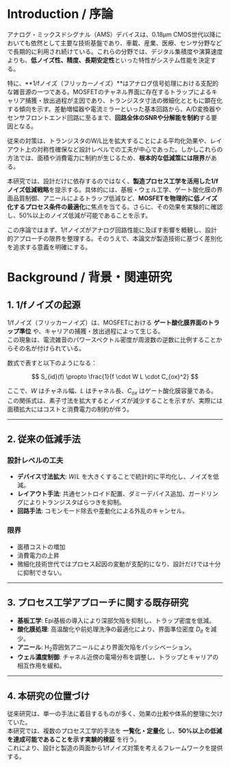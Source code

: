 # Introduction / 序論

アナログ・ミックスドシグナル（AMS）デバイスは、0.18µm CMOS世代以降においても依然として主要な技術基盤であり、車載、産業、医療、センサ分野などで長期的に利用され続けている。これらの分野では、デジタル集積度や演算速度よりも、**低ノイズ性、精度、長期安定性**といった特性がシステム性能を決定する。  

特に、**1/fノイズ（フリッカーノイズ）**はアナログ信号処理における支配的な雑音源の一つである。MOSFETのチャネル界面に存在するトラップによるキャリア捕獲・放出過程が主因であり、トランジスタ寸法の微細化とともに顕在化する傾向を示す。差動増幅器や電流ミラーといった基本回路から、A/D変換器やセンサフロントエンド回路に至るまで、**回路全体のSNRや分解能を制約**する要因となる。  

従来の対策は、トランジスタのW/L比を拡大することによる平均化効果や、レイアウト上の対称性確保など設計レベルでの工夫が中心であった。しかしこれらの方法では、面積や消費電力に制約が生じるため、**根本的な低減策には限界**がある。  

本研究では、設計だけに依存するのではなく、**製造プロセス工学を活用した1/fノイズ低減戦略**を提示する。具体的には、基板・ウェル工学、ゲート酸化膜の界面品質制御、アニールによるトラップ低減など、**MOSFETを物理的に低ノイズ化するプロセス条件の最適化**に焦点を当てる。さらに、その効果を実験的に確認し、50%以上のノイズ低減が可能であることを示す。  

この序論ではまず、1/fノイズがアナログ回路性能に及ぼす影響を概観し、設計的アプローチの限界を整理する。そのうえで、本論文が製造技術に基づく差別化を追求する意義を明確にする。  

# Background / 背景・関連研究

## 1. 1/fノイズの起源
1/fノイズ（フリッカーノイズ）は、MOSFETにおける **ゲート酸化膜界面のトラップ準位** や、キャリアの捕獲・放出過程によって生じる。  
この現象は、電流雑音のパワースペクトル密度が周波数の逆数に比例することからその名が付けられている。  

数式で表すと以下のようになる：

$$
S_{id}(f) \propto \frac{1}{f \cdot W L \cdot C_{ox}^2}
$$

ここで、$W$ はチャネル幅、$L$ はチャネル長、$C_{ox}$ はゲート酸化膜容量である。  
この関係式は、素子寸法を拡大するとノイズが減少することを示すが、実際には面積拡大にはコストと消費電力の制約が伴う。  

---

## 2. 従来の低減手法
### 設計レベルの工夫
- **デバイス寸法拡大**: $W/L$ を大きくすることで統計的に平均化し、ノイズを低減。  
- **レイアウト手法**: 共通セントロイド配置、ダミーデバイス追加、ガードリングによりトランジスタばらつきを抑制。  
- **回路手法**: コモンモード除去や差動化による外乱のキャンセル。  

### 限界
- 面積コストの増加  
- 消費電力の上昇  
- 微細化技術世代ではプロセス起因の変動が支配的になり、設計だけでは十分に抑制できない。  

---

## 3. プロセス工学アプローチに関する既存研究
- **基板工学**: Epi基板の導入により深部欠陥を抑制し、トラップ密度を低減。  
- **酸化膜処理**: 高温酸化や前処理洗浄の最適化により、界面準位密度 $D_{it}$ を減少。  
- **アニール**: H$_2$雰囲気アニールにより界面欠陥をパッシベーション。  
- **ウェル濃度制御**: チャネル近傍の電場分布を調整し、トラップとキャリアの相互作用を緩和。  

---

## 4. 本研究の位置づけ
従来研究は、単一の手法に着目するものが多く、効果の比較や体系的整理に欠けていた。  
本研究では、複数のプロセス工学的手法を **一覧化・定量化** し、**50%以上の低減を達成可能であることを示す実験的検証** を行う。  
これにより、設計と製造の両面から1/fノイズ対策を考えるフレームワークを提供する。  


